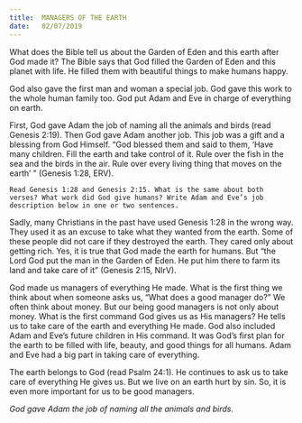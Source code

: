 ```yaml
---
title:  MANAGERS OF THE EARTH 
date:   02/07/2019
---
```


What does the Bible tell us about the Garden of Eden and this earth after God made it? The Bible says that God filled the Garden of Eden and this planet with life. He filled them with beautiful things to make humans happy.

God also gave the first man and woman a special job. God gave this work to the whole human family too. God put Adam and Eve in charge of everything on earth.

First, God gave Adam the job of naming all the animals and birds (read Genesis 2:19). Then God gave Adam another job. This job was a gift and a blessing from God Himself. “God blessed them and said to them, ‘Have many children. Fill the earth and take control of it. Rule over the fish in the sea and the birds in the air. Rule over every living thing that moves on the earth’ ” (Genesis 1:28, ERV). 

`Read Genesis 1:28 and Genesis 2:15. What is the same about both verses? What work did God give humans? Write Adam and Eve’s job description below in one or two sentences.`

Sadly, many Christians in the past have used Genesis 1:28 in the wrong way. They used it as an excuse to take what they wanted from the earth. Some of these people did not care if they destroyed the earth. They cared only about getting rich. Yes, it is true that God made the earth for humans. But “the Lord God put the man in the Garden of Eden. He put him there to farm its land and take care of it” (Genesis 2:15, NIrV).

God made us managers of everything He made. What is the first thing we think about when someone asks us, “What does a good manager do?” We often think about money. But our being good managers is not only about money. What is the first command God gives us as His managers? He tells us to take care of the earth and everything He made. God also included Adam and Eve’s future children in His command. It was God’s first plan for the earth to be filled with life, beauty, and good things for all humans. Adam and Eve had a big part in taking care of everything.

The earth belongs to God (read Psalm 24:1). He continues to ask us to take care of everything He gives us. But we live on an earth hurt by sin. So, it is even more important for us to be good managers.

_God gave Adam the job of naming all the animals and birds._
